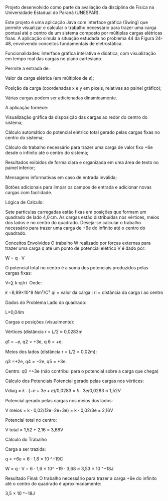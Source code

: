 Projeto desenvolvido como parte da avaliação da disciplina de Física na Universidade Estadual do Paraná (UNESPAR).

Este projeto é uma aplicação Java com interface gráfica (Swing) que permite visualizar e calcular o trabalho necessário para trazer uma carga pontual até o centro de um sistema composto por múltiplas cargas elétricas fixas. A aplicação simula a situação estudada no problema 44 da Figura 24-48, envolvendo conceitos fundamentais de eletrostática.

Funcionalidades:
Interface gráfica interativa e didática, com visualização em tempo real das cargas no plano cartesiano.

Permite a entrada de:

Valor da carga elétrica (em múltiplos de 𝑒);

Posição da carga (coordenadas x e y em pixels, relativas ao painel gráfico);

Várias cargas podem ser adicionadas dinamicamente.

A aplicação fornece:

Visualização gráfica da disposição das cargas ao redor do centro do sistema;

Cálculo automático do potencial elétrico total gerado pelas cargas fixas no centro do sistema;

Cálculo do trabalho necessário para trazer uma carga de valor fixo +6e desde o infinito até o centro do sistema;

Resultados exibidos de forma clara e organizada em uma área de texto no painel inferior;

Mensagens informativas em caso de entrada inválida;

Botões adicionais para limpar os campos de entrada e adicionar novas cargas com facilidade.

Lógica de Calculo:

Sete partículas carregadas estão fixas em posições que formam um quadrado de lado 4,0 cm. As cargas estão distribuídas nos vértices, meios dos lados e no centro do quadrado. Deseja-se calcular o trabalho necessário para trazer uma carga de +6e do infinito até o centro do quadrado.

Conceitos Envolvidos
O trabalho W realizado por forças externas para trazer uma carga q até um ponto de potencial elétrico V é dado por:

W = q ⋅ V

O potencial total no centro é a soma dos potenciais produzidos pelas cargas fixas:


V=∑ k⋅qi/ri
​
Onde:

𝑘 =8,99×10^9 Nm²/C²
qi = valor da carga i
ri = distância da carga i ao centro

 Dados do Problema
Lado do quadrado: 

L=0,04m

Cargas e posições (visualmente):

Vértices (distância  𝑟 = 𝐿/2 ≈ 0,0283m

𝑞1 = −𝑒, q2 = +3e, q 6 = +e.

Meios dos lados (distância  r = L/2 = 0,02m):

q3 =+2e,  q4 = −2e,  q5 = +3e.

Centro:  q0 =+3e (não contribui para o potencial sobre a carga que chega)

 Cálculo dos Potenciais
Potencial gerado pelas cargas nos vértices:

𝑉diag = 𝑘 ⋅ (−𝑒 + 3𝑒 + 𝑒)/0,0283 = 𝑘 ⋅ 3𝑒/0,0283 ≈ 1,52V 

Potencial gerado pelas cargas nos meios dos lados:

V meios = k ⋅  0,02/(2e−2e+3e) = k ⋅  0,02/3e ≈ 2,16V

Potencial total no centro:


V total = 1,52 + 2,16 = 3,68V

Cálculo do Trabalho

Carga a ser trazida: 

q = +6e = 6 ⋅ 1,6 × 10 ^−19C

W = q ⋅ V = 6 ⋅ 1,6 × 10^ −19 ⋅ 3,68 ≈ 3,53 × 10 ^−18J

 Resultado Final:
O trabalho necessário para trazer a carga +6e do infinito até o centro do quadrado é aproximadamente:

3,5 × 10 ^−18J

